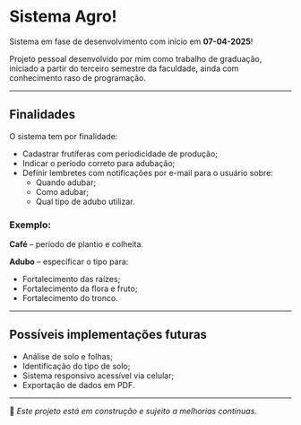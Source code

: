 # Sistema Agro!

Sistema em fase de desenvolvimento com início em **07-04-2025**!

Projeto pessoal desenvolvido por mim como trabalho de graduação, iniciado a partir do terceiro semestre da faculdade, ainda com conhecimento raso de programação.

---

## Finalidades

O sistema tem por finalidade:

- Cadastrar frutíferas com periodicidade de produção;
- Indicar o período correto para adubação;
- Definir lembretes com notificações por e-mail para o usuário sobre:
  - Quando adubar;
  - Como adubar;
  - Qual tipo de adubo utilizar.

### Exemplo:

**Café** – período de plantio e colheita.

**Adubo** – especificar o tipo para:

- Fortalecimento das raízes;
- Fortalecimento da flora e fruto;
- Fortalecimento do tronco.

---

## Possíveis implementações futuras

- Análise de solo e folhas;
- Identificação do tipo de solo;
- Sistema responsivo acessível via celular;
- Exportação de dados em PDF.

---

🚧 *Este projeto está em construção e sujeito a melhorias contínuas.*
